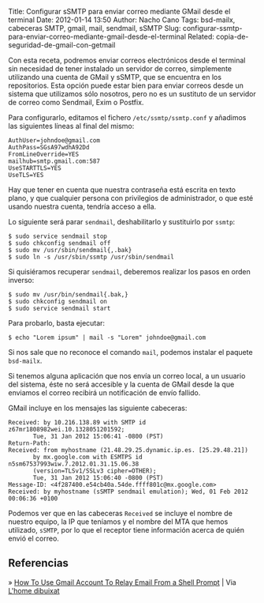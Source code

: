 Title: Configurar sSMTP para enviar correo mediante GMail desde el terminal
Date: 2012-01-14 13:50
Author: Nacho Cano
Tags: bsd-mailx, cabeceras SMTP, gmail, mail, sendmail, sSMTP
Slug: configurar-ssmtp-para-enviar-correo-mediante-gmail-desde-el-terminal
Related: copia-de-seguridad-de-gmail-con-getmail

Con esta receta, podremos enviar correos electrónicos desde el terminal
sin necesidad de tener instalado un servidor de correo, simplemente
utilizando una cuenta de GMail y  sSMTP, que se encuentra en los
repositorios. Esta opción puede estar bien para enviar correos desde un
sistema que utilizamos sólo nosotros, pero no es un sustituto de un
servidor de correo como Sendmail, Exim o Postfix.

Para configurarlo, editamos el fichero `/etc/ssmtp/ssmtp.conf` y
añadimos las siguientes líneas al final del mismo:

    AuthUser=johndoe@gmail.com
    AuthPass=SGsA97wdhA92Dd
    FromLineOverride=YES
    mailhub=smtp.gmail.com:587
    UseSTARTTLS=YES
    UseTLS=YES

Hay que tener en cuenta que nuestra contraseña está escrita en texto
plano, y que cualquier persona con privilegios de administrador, o que
esté usando nuestra cuenta, tendría acceso a ella.

Lo siguiente será parar `sendmail`, deshabilitarlo y sustituirlo por
`ssmtp`:

    $ sudo service sendmail stop
    $ sudo chkconfig sendmail off
    $ sudo mv /usr/sbin/sendmail{,.bak}
    $ sudo ln -s /usr/sbin/ssmtp /usr/sbin/sendmail

Si quisiéramos recuperar `sendmail`, deberemos realizar los pasos en
orden inverso:

    $ sudo mv /usr/bin/sendmail{.bak,}
    $ sudo chkconfig sendmail on
    $ sudo service sendmail start

Para probarlo, basta ejecutar:

    $ echo "Lorem ipsum" | mail -s "Lorem" johndoe@gmail.com

Si nos sale que no reconoce el comando `mail`, podemos instalar el
paquete `bsd-mailx`.

Si tenemos alguna aplicación que nos envía un correo local, a un usuario
del sistema, éste no será accesible y la cuenta de GMail desde la que
enviamos el correo recibirá un notificación de envío fallido.

GMail incluye en los mensajes las siguiente cabeceras:

    Received: by 10.216.138.89 with SMTP id z67mr1808982wei.10.1328051201592;
           Tue, 31 Jan 2012 15:06:41 -0800 (PST)
    Return-Path:
    Received: from myhostname (21.48.29.25.dynamic.ip.es. [25.29.48.21])
           by mx.google.com with ESMTPS id n5sm67537993wiw.7.2012.01.31.15.06.38
           (version=TLSv1/SSLv3 cipher=OTHER);
           Tue, 31 Jan 2012 15:06:40 -0800 (PST)
    Message-ID: <4f287400.e54cb40a.54de.ffff801c@mx.google.com>
    Received: by myhostname (sSMTP sendmail emulation); Wed, 01 Feb 2012 00:06:36 +0100

Podemos ver que en las cabeceras `Received` se incluye el nombre de
nuestro equipo, la IP que teníamos y el nombre del MTA que hemos
utilizado, `sSMTP`, por lo que el receptor tiene información acerca de
quién envió el correo.

Referencias
-----------

» [How To Use Gmail Account To Relay Email From a Shell Prompt][] | Via
[L'home dibuixat][]

  [How To Use Gmail Account To Relay Email From a Shell Prompt]: http://www.cyberciti.biz/tips/linux-use-gmail-as-a-smarthost.html
    "How To Use Gmail Account To Relay Email From a Shell Prompt"
  [L'home dibuixat]: http://caballe.cat/wp/truc-configurar-linux-per-enviar-els-missatges-directament-via-gmail/
    "L'home dibuixat"
